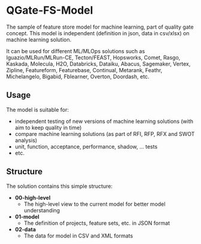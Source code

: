 # QGate-FS-Model
The sample of feature store model for machine learning, part of quality gate concept. 
This model is independent (definition in json, data in csv/xlsx) on machine learning solution.

It can be used for different ML/MLOps solutions such as Iguazio/MLRun/MLRun-CE,
Tecton/FEAST, Hopsworks, Comet, Rasgo, Kaskada, Molecula, H2O, Databricks, 
Dataiku, Abacus, Sagemaker, Vertex, Zipline, Featureform, Featurebase, 
Continual, Metarank, Feathr, Michelangelo, Bigabid, Fblearner, Overton,
Doordash, etc.

## Usage
The model is suitable for:
 - independent testing of new versions of machine learning solutions (with aim to keep quality in time)
 - compare machine learning solutions (as part of RFI, RFP, RFX and SWOT analysis)
 - unit, function, acceptance, performance, shadow, ... tests
 - etc.

## Structure
The solution contains this simple structure:
 - **00-high-level**
   - The high-level view to the current model for better model understanding
 - **01-model**
   - The definition of projects, feature sets, etc. in JSON format
 - **02-data**
   - The data for model in CSV and XML formats
